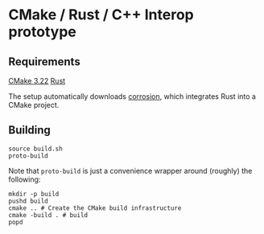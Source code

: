 # CMake / Rust / C++ Interop prototype

## Requirements
[CMake 3.22](https://cmake.org/download/)
[Rust](https://www.rust-lang.org/tools/install)

The setup automatically downloads [corrosion](https://github.com/corrosion-rs/corrosion/tree/master), which integrates Rust into a CMake project.

## Building

```
source build.sh
proto-build
```

Note that `proto-build` is just a convenience wrapper around (roughly) the following:

```
mkdir -p build
pushd build
cmake .. # Create the CMake build infrastructure
cmake -build . # build
popd
```
